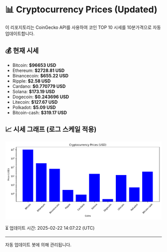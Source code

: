 
# 📊 Cryptocurrency Prices (Updated)

이 리포지토리는 CoinGecko API를 사용하여 코인 TOP 10 시세를 10분가격으로 자동 업데이트합니다.

## 💰 현재 시세
- Bitcoin: **$96653 USD**
- Ethereum: **$2728.81 USD**
- Binancecoin: **$655.22 USD**
- Ripple: **$2.58 USD**
- Cardano: **$0.770779 USD**
- Solana: **$173.19 USD**
- Dogecoin: **$0.243696 USD**
- Litecoin: **$127.67 USD**
- Polkadot: **$5.09 USD**
- Bitcoin-cash: **$319.17 USD**

## 📈 시세 그래프 (로그 스케일 적용)
![Crypto Prices](crypto_prices.png)

⏳ 업데이트 시간: 2025-02-22 14:07:22 (UTC)

---
자동 업데이트 봇에 의해 관리됩니다.
